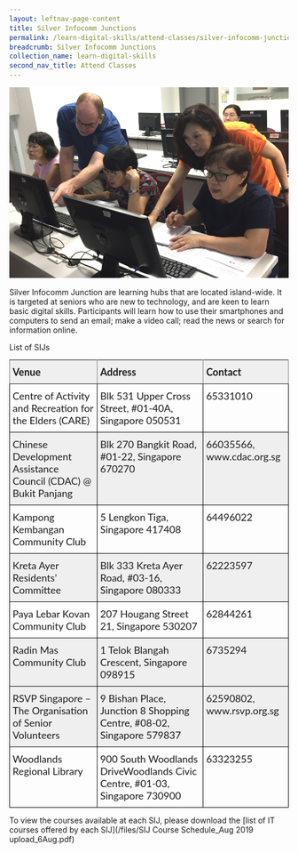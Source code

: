 ```yaml
---
layout: leftnav-page-content
title: Silver Infocomm Junctions
permalink: /learn-digital-skills/attend-classes/silver-infocomm-junctions/
breadcrumb: Silver Infocomm Junctions
collection_name: learn-digital-skills
second_nav_title: Attend Classes
---
```

![SIJ](/images/learn-digital-skills/sij/sij-01.jpeg)

Silver Infocomm Junction are learning hubs that are located island-wide. It is targeted at seniors who are new to technology, and are keen to learn basic digital skills. Participants will learn how to use their smartphones and computers to send an email; make a video call; read the news or search for information online.

List of SIJs

<style type="text/css">
.tg  {border-collapse:collapse;border-spacing:0;}
.tg td{font-family:Lato;font-size:18px;padding:10px 5px;border-style:solid;border-width:1px;overflow:hidden;word-break:normal;border-color:black;}
.tg th{font-family:Lato;font-size:18px;font-weight:normal;padding:10px 5px;border-style:solid;border-width:1px;overflow:hidden;word-break:normal;border-color:black;}
.tg .tg-kftd{background-color:#efefef;text-align:left;vertical-align:top}
.tg .tg-dvid{font-weight:bold;background-color:#efefef;border-color:inherit;text-align:left;vertical-align:top}
.tg .tg-0lax{text-align:left;vertical-align:top}
.tg .tg-c6of{background-color:#ffffff;border-color:inherit;text-align:left;vertical-align:top}
.tg .tg-y698{background-color:#efefef;border-color:inherit;text-align:left;vertical-align:top}
  .content table td, .content table th{
  border:1px solid;
}

.content table tbody tr:last-child td, .content table tbody tr:last-child th{
  border-bottom-width:thin;
}
</style>
<table class="tg">
  <tr>
    <th class="tg-dvid">Venue</th>
    <th class="tg-dvid">Address</th>
    <th class="tg-dvid">Contact</th>
  </tr>
  <tr>
    <td class="tg-0lax">Centre of Activity and Recreation for the Elders (CARE)</td>
    <td class="tg-0lax">Blk 531 Upper Cross Street, #01-40A, Singapore 050531</td>
    <td class="tg-0lax">65331010</td>
  </tr>
  <tr>
    <td class="tg-kftd">Chinese Development Assistance Council (CDAC) @ Bukit Panjang</td>
    <td class="tg-kftd">Blk 270 Bangkit Road, #01-22, Singapore 670270</td>
    <td class="tg-kftd">66035566, www.cdac.org.sg</td>
  </tr>
  <tr>
    <td class="tg-0lax">Kampong Kembangan Community Club</td>
    <td class="tg-0lax">5 Lengkon Tiga, Singapore 417408</td>
    <td class="tg-0lax">64496022</td>
  </tr>
  <tr>
    <td class="tg-kftd">Kreta Ayer Residents’ Committee</td>
    <td class="tg-kftd">Blk 333 Kreta Ayer Road, #03-16, Singapore 080333</td>
    <td class="tg-kftd">62223597</td>
  </tr>
  <tr>
    <td class="tg-0lax">Paya Lebar Kovan Community Club</td>
    <td class="tg-0lax">207 Hougang Street 21, Singapore 530207</td>
    <td class="tg-0lax">62844261</td>
  </tr>
  <tr>
    <td class="tg-kftd">Radin Mas Community Club</td>
    <td class="tg-kftd">1 Telok Blangah Crescent, Singapore 098915</td>
    <td class="tg-kftd">6735294</td>
  </tr>
  <tr>
    <td class="tg-kftd">RSVP Singapore – The Organisation of Senior Volunteers</td>
    <td class="tg-kftd">9 Bishan Place, Junction 8 Shopping Centre, #08-02, Singapore 579837</td>
    <td class="tg-kftd">62590802, www.rsvp.org.sg</td>
  </tr>
  <tr>
    <td class="tg-0lax">Woodlands Regional Library</td>
    <td class="tg-0lax">900 South Woodlands DriveWoodlands Civic Centre, #01-03, Singapore 730900</td>
    <td class="tg-0lax">63323255</td>
  </tr>
</table>

To view the courses available at each SIJ, please download the [list of IT courses offered by each SIJ](/files/SIJ Course Schedule_Aug 2019 upload_6Aug.pdf)
